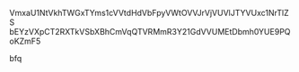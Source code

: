 VmxaU1NtVkhTWGxTYms1cVVtdHdVbFpyVWtOVVJrVjVUVlJTYVUxc1NrTlZS
bEYzVXpCT2RXTkVSbXBhCmVqQTVRMmR3Y21GdVVUMEtDbmh0YUE9PQoKZmF5

bfq